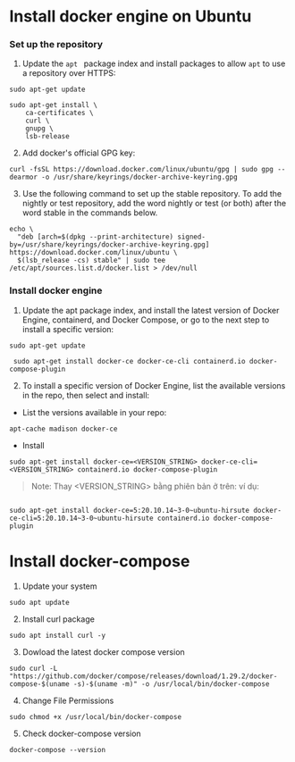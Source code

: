# Install docker engine on Ubuntu 
### Set up the repository
1. Update the `apt ` package index and install packages to allow `apt` to use a repository over HTTPS:
```
sudo apt-get update
```
```
sudo apt-get install \
    ca-certificates \
    curl \
    gnupg \
    lsb-release
```
2. Add docker's official GPG key:
```
curl -fsSL https://download.docker.com/linux/ubuntu/gpg | sudo gpg --dearmor -o /usr/share/keyrings/docker-archive-keyring.gpg
```
3. Use the following command to set up the stable repository. To add the nightly or test repository, add the word nightly or test (or both) after the word stable in the commands below.
```
echo \
  "deb [arch=$(dpkg --print-architecture) signed-by=/usr/share/keyrings/docker-archive-keyring.gpg] https://download.docker.com/linux/ubuntu \
  $(lsb_release -cs) stable" | sudo tee /etc/apt/sources.list.d/docker.list > /dev/null
```
### Install docker engine
1. Update the apt package index, and install the latest version of Docker Engine, containerd, and Docker Compose, or go to the next step to install a specific version:
```
sudo apt-get update
```
```
 sudo apt-get install docker-ce docker-ce-cli containerd.io docker-compose-plugin
```
2. To install a specific version of Docker Engine, list the available versions in the repo, then select and install:
* List the versions available in your repo:
```
apt-cache madison docker-ce
```
* Install 
```
sudo apt-get install docker-ce=<VERSION_STRING> docker-ce-cli=<VERSION_STRING> containerd.io docker-compose-plugin
```
> Note: Thay <VERSION_STRING> bằng phiên bản ở trên: 
> ví dụ: 
```

sudo apt-get install docker-ce=5:20.10.14~3-0~ubuntu-hirsute docker-ce-cli=5:20.10.14~3-0~ubuntu-hirsute containerd.io docker-compose-plugin
```




# Install docker-compose  
1. Update your system
```
sudo apt update 
```
2. Install curl package
```
sudo apt install curl -y
```
3. Dowload the latest docker compose version
```
sudo curl -L "https://github.com/docker/compose/releases/download/1.29.2/docker-compose-$(uname -s)-$(uname -m)" -o /usr/local/bin/docker-compose
```
4. Change File Permissions
```
sudo chmod +x /usr/local/bin/docker-compose
```
5. Check docker-compose version
```
docker-compose --version
```







